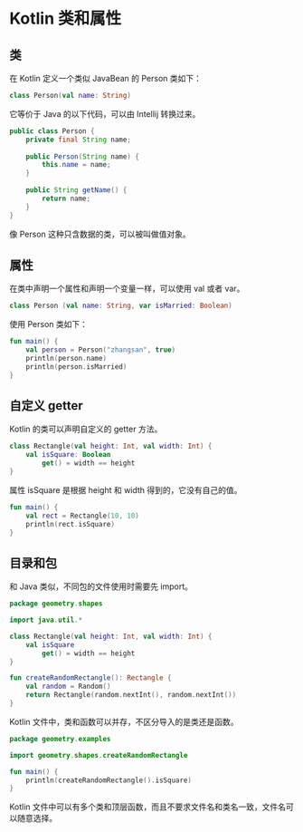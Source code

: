 # Kotlin 类和属性

## 类

在 Kotlin 定义一个类似 JavaBean 的 Person 类如下：

```kotlin
class Person(val name: String)
```

它等价于 Java 的以下代码，可以由 Intellij 转换过来。

```java
public class Person {
    private final String name;
    
    public Person(String name) {
        this.name = name;
    }
    
    public String getName() {
        return name;
    }
}
```

像 Person 这种只含数据的类，可以被叫做值对象。

## 属性

在类中声明一个属性和声明一个变量一样，可以使用 val 或者 var。

```kotlin
class Person (val name: String, var isMarried: Boolean)
```

使用 Person 类如下：

```kotlin
fun main() {
    val person = Person("zhangsan", true)
    println(person.name)
    println(person.isMarried)
}
```

## 自定义 getter

Kotlin 的类可以声明自定义的 getter 方法。

```kotlin
class Rectangle(val height: Int, val width: Int) {
    val isSquare: Boolean
        get() = width == height
}
```

属性 isSquare 是根据 height 和 width 得到的，它没有自己的值。

```kotlin
fun main() {
    val rect = Rectangle(10, 10)
    println(rect.isSquare)
}
```

## 目录和包

和 Java 类似，不同包的文件使用时需要先 import。

```kotlin
package geometry.shapes

import java.util.*

class Rectangle(val height: Int, val width: Int) {
    val isSquare
        get() = width == height
}

fun createRandomRectangle(): Rectangle {
    val random = Random()
    return Rectangle(random.nextInt(), random.nextInt())
}
```

Kotlin 文件中，类和函数可以并存，不区分导入的是类还是函数。

```kotlin
package geometry.examples

import geometry.shapes.createRandomRectangle

fun main() {
    println(createRandomRectangle().isSquare)
}
```

Kotlin 文件中可以有多个类和顶层函数，而且不要求文件名和类名一致，文件名可以随意选择。